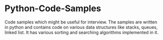 # Python-Code-Samples
Code samples which might be useful for interview. The samples are written in python and contains code on various data structures like stacks, queues, linked list. It has various sorting and searching algorithms implemented in it.
